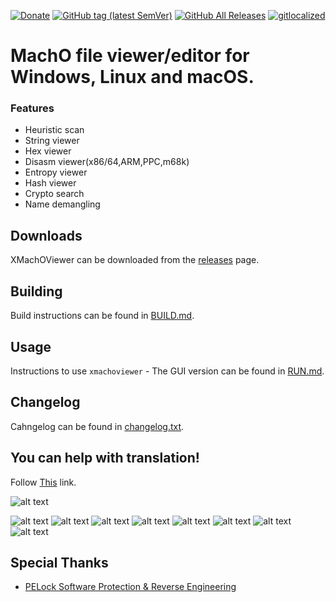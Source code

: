 [![Donate](https://img.shields.io/badge/Donate-PayPal-green.svg)](https://www.paypal.com/cgi-bin/webscr?cmd=_s-xclick&hosted_button_id=NF3FBD3KHMXDN)
[![GitHub tag (latest SemVer)](https://img.shields.io/github/tag/horsicq/XMachOViewer.svg)](https://github.com/horsicq/XMachOViewer/releases)
[![GitHub All Releases](https://img.shields.io/github/downloads/horsicq/XMachOViewer/total.svg)](https://github.com/horsicq/XMachOViewer/releases)
[![gitlocalized ](https://gitlocalize.com/repo/4736/whole_project/badge.svg)](https://github.com/horsicq/XTranslation)

# MachO file viewer/editor for Windows, Linux and macOS.

### Features

- Heuristic scan
- String viewer
- Hex viewer
- Disasm viewer(x86/64,ARM,PPC,m68k)
- Entropy viewer
- Hash viewer
- Crypto search
- Name demangling

## Downloads

XMachOViewer can be downloaded from the [releases](https://github.com/horsicq/XMachOViewer/releases) page.

## Building

Build instructions can be found in [BUILD.md](https://github.com/horsicq/XMachOViewer/blob/master/docs/BUILD.md).

## Usage

Instructions to use `xmachoviewer` - The GUI version can be found in [RUN.md](https://github.com/horsicq/XMachOViewer/blob/master/docs/RUN.md).

## Changelog

Cahngelog can be found in [changelog.txt](https://github.com/horsicq/XMachOViewer/blob/master/changelog.txt).

## You can help with translation!

Follow [This](https://github.com/horsicq/XTranslation) link.

![alt text](https://github.com/horsicq/XMachOViewer/blob/master/mascots/xmachoviewer.png "Mascot")

![alt text](https://github.com/horsicq/XMachOViewer/blob/master/docs/1.png "1")
![alt text](https://github.com/horsicq/XMachOViewer/blob/master/docs/2.png "2")
![alt text](https://github.com/horsicq/XMachOViewer/blob/master/docs/3.png "3")
![alt text](https://github.com/horsicq/XMachOViewer/blob/master/docs/4.png "4")
![alt text](https://github.com/horsicq/XMachOViewer/blob/master/docs/5.png "5")
![alt text](https://github.com/horsicq/XMachOViewer/blob/master/docs/6.png "6")
![alt text](https://github.com/horsicq/XMachOViewer/blob/master/docs/7.png "7")
![alt text](https://github.com/horsicq/XMachOViewer/blob/master/docs/8.png "8")

## Special Thanks

- [PELock Software Protection & Reverse Engineering](https://www.pelock.com)
